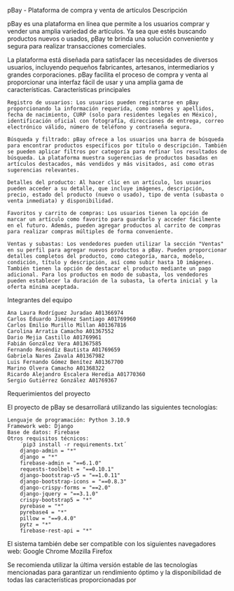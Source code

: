 pBay - Plataforma de compra y venta de artículos
Descripción

pBay es una plataforma en línea que permite a los usuarios comprar y vender una amplia variedad de artículos. Ya sea que estés buscando productos nuevos o usados, pBay te brinda una solución conveniente y segura para realizar transacciones comerciales.

La plataforma está diseñada para satisfacer las necesidades de diversos usuarios, incluyendo pequeños fabricantes, artesanos, intermediarios y grandes corporaciones. pBay facilita el proceso de compra y venta al proporcionar una interfaz fácil de usar y una amplia gama de características.
Características principales

    Registro de usuarios: Los usuarios pueden registrarse en pBay proporcionando la información requerida, como nombres y apellidos, fecha de nacimiento, CURP (solo para residentes legales en México), identificación oficial con fotografía, direcciones de entrega, correo electrónico válido, número de teléfono y contraseña segura.

    Búsqueda y filtrado: pBay ofrece a los usuarios una barra de búsqueda para encontrar productos específicos por título o descripción. También se pueden aplicar filtros por categoría para refinar los resultados de búsqueda. La plataforma muestra sugerencias de productos basadas en artículos destacados, más vendidos y más visitados, así como otras sugerencias relevantes.

    Detalles del producto: Al hacer clic en un artículo, los usuarios pueden acceder a su detalle, que incluye imágenes, descripción, precio, estado del producto (nuevo o usado), tipo de venta (subasta o venta inmediata) y disponibilidad.

    Favoritos y carrito de compras: Los usuarios tienen la opción de marcar un artículo como favorito para guardarlo y acceder fácilmente en el futuro. Además, pueden agregar productos al carrito de compras para realizar compras múltiples de forma conveniente.

    Ventas y subastas: Los vendedores pueden utilizar la sección "Ventas" en su perfil para agregar nuevos productos a pBay. Pueden proporcionar detalles completos del producto, como categoría, marca, modelo, condición, título y descripción, así como subir hasta 10 imágenes. También tienen la opción de destacar el producto mediante un pago adicional. Para los productos en modo de subasta, los vendedores pueden establecer la duración de la subasta, la oferta inicial y la oferta mínima aceptada.

Integrantes del equipo

    Ana Laura Rodríguez Juradao A01366974
    Carlos Eduardo Jiménez Santiago A01769960
    Carlos Emilio Murillo Millan A01367816
    Carolina Arratia Camacho A01367552
    Dario Mejia Castillo A01769961
    Fabián González Vera A01367585
    Fernando Reséndiz Bautista A01769659
    Gabriela Nares Zavala A01367982
    Luis Fernando Gómez Benítez A01367700
    Marino Olvera Camacho A01368322
    Ricardo Alejandro Escalera Heredia A01770360
    Sergio Gutiérrez González A01769367


Requerimientos del proyecto

El proyecto de pBay se desarrollará utilizando las siguientes tecnologías:

    Lenguaje de programación: Python 3.10.9
    Framework web: Django
    Base de datos: Firebase
    Otros requisitos técnicos:
        ´pip3 install -r requirements.txt´
        django-admin = "*"
        django = "*"
        firebase-admin = "==6.1.0"
        requests-toolbelt = "==0.10.1"
        django-bootstrap-v5 = "==1.0.11"
        django-bootstrap-icons = "==0.8.3"
        django-crispy-forms = "==2.0"
        django-jquery = "==3.1.0"
        crispy-bootstrap5 = "*"
        pyrebase = "*"
        pyrebase4 = "*"
        pillow = "==9.4.0"
        pytz = "*"
        firebase-rest-api = "*"


El sistema también debe ser compatible con los siguientes navegadores web:
    Google Chrome
    Mozilla Firefox

Se recomienda utilizar la última versión estable de las tecnologías mencionadas para garantizar un rendimiento óptimo y la disponibilidad de todas las características proporcionadas por
